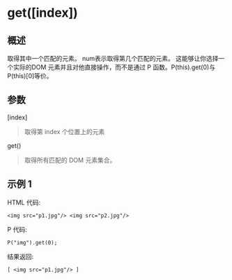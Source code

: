 # get([index])

## 概述

取得其中一个匹配的元素。 num表示取得第几个匹配的元素。
这能够让你选择一个实际的DOM 元素并且对他直接操作，而不是通过 P 函数。P(this).get(0)与P(this)[0]等价。

## 参数
[index]
>取得第 index 个位置上的元素

get()
>取得所有匹配的 DOM 元素集合。


## 示例 1

HTML 代码:
```
<img src="p1.jpg"/> <img src="p2.jpg"/>
```
P 代码:
```
P("img").get(0);
```
结果返回:
```
[ <img src="p1.jpg"/> ]
```

